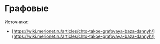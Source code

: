 # Графовые

Источники:&#x20;

* [https://wiki.merionet.ru/articles/chto-takoe-grafovaya-baza-dannyh/](https://wiki.merionet.ru/articles/chto-takoe-grafovaya-baza-dannyh/)
